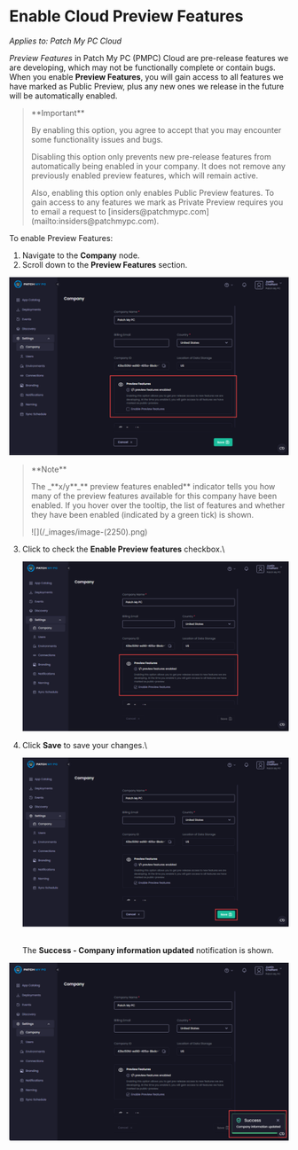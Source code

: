 # Enable Cloud Preview Features

_Applies to: Patch My PC Cloud_

_Preview Features_ in Patch My PC (PMPC) Cloud are pre-release features we are developing, which may not be functionally complete or contain bugs. When you enable **Preview Features**, you will gain access to all features we have marked as Public Preview, plus any new ones we release in the future will be automatically enabled.

<blockquote class="wp-block-quote">
<p>**Important**</p>
<p>By enabling this option, you agree to accept that you may encounter some functionality issues and bugs.</p>
<p>Disabling this option only prevents new pre-release features from automatically being enabled in your company. It does not remove any previously enabled preview features, which will remain active.</p>
<p>Also, enabling this option only enables Public Preview features. To gain access to any features we mark as Private Preview requires you to email a request to [insiders@patchmypc.com](mailto:insiders@patchmypc.com).</p>
</blockquote>

To enable Preview Features:

1. Navigate to the **Company** node.
2. Scroll down to the **Preview Features** section.

![Scrolling down to the “Preview Features” section](/_images/image-(2249).png "Scrolling down to the “Preview Features” section")

<blockquote class="wp-block-quote">
<p>**Note**</p>
<p>The _**x/y**_**&#x20;preview features enabled** indicator tells you how many of the preview features available for this company have been enabled. If you hover over the tooltip, the list of features and whether they have been enabled (indicated by a green tick) is shown.</p>
<p>![](/_images/image-(2250).png)</p>
</blockquote>

3.  Click to check the **Enable Preview features** checkbox.\


    ![Checking the “Enable Preview features” checkbox.](/_images/image-(2251).png "Checking the “Enable Preview features” checkbox.")
4.  Click **Save** to save your changes.\


    ![Clicking &#x22;Save&#x22; to save your changes](/_images/image-(2252).png "Clicking &#x22;Save&#x22; to save your changes")

    \
    The **Success - Company information updated** notification is shown.

![“Success - Company information updated” notification](/_images/image-(2253).png "“Success - Company information updated” notification")